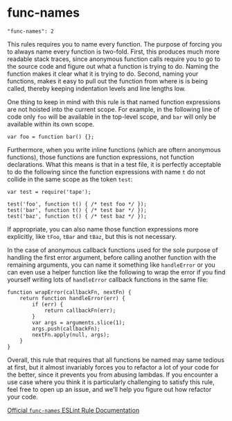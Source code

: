 # func-names

    "func-names": 2

This rules requires you to name every function. The purpose
of forcing you to always name every function is two-fold.
First, this produces much more readable stack traces, since
anonymous function calls require you to go to the source
code and figure out what a function is trying to do. Naming
the function makes it clear what it is trying to do. Second,
naming your functions, makes it easy to pull out the
function from where is is being called, thereby keeping
indentation levels and line lengths low.

One thing to keep in mind with this rule is that named
function expressions are not hoisted into the current scope.
For example, in the following line of code only `foo` will
be available in the top-level scope, and `bar` will only be
available within its own scope.

    var foo = function bar() {};

Furthermore, when you write inline functions (which are
oftern anonymous functions), those functions are function
expressions, not function declarations. What this means is
that in a test file, it is perfectly acceptable to do the
following since the function expressions with name `t` do
not collide in the same scope as the token `test`:

    var test = require('tape');

    test('foo', function t() { /* test foo */ });
    test('bar', function t() { /* test bar */ });
    test('baz', function t() { /* test baz */ });

If appropriate, you can also name those function expressions
more explicitly, like `tFoo`, `tBar` and `tBaz`, but this is
not necessary.

In the case of anonymous callback functions used for the
sole purpose of handling the first error argument, before
calling another function with the remaining arguments, you
can name it something like `handleError` or you can even use
a helper function like the following to wrap the error if
you find yourself writing lots of `handleError` callback
functions in the same file:

    function wrapError(callbackFn, nextFn) {
        return function handleError(err) {
            if (err) {
                return callbackFn(err);
            }
            var args = arguments.slice(1);
            args.push(callbackFn);
            nextFn.apply(null, args);
        }
    }

Overall, this rule that requires that all functions be named
may same tedious at first, but it almost invariably forces
you to refactor a lot of your code for the better, since it
prevents you from abusing lambdas. If you encounter a use
case where you think it is particularly challenging to
satisfy this rule, feel free to open up an issue, and we'll
help you figure out how refactor your code.

[Official `func-names` ESLint Rule Documentation][func-names-docs]

[func-names-docs]: https://github.com/eslint/eslint/blob/master/docs/rules/func-names.md
